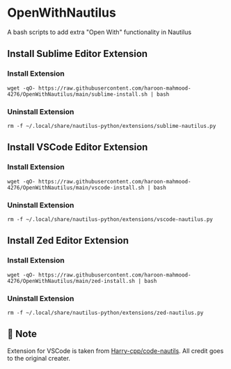 # OpenWithNautilus
A bash scripts to add extra "Open With" functionality in Nautilus

## Install Sublime Editor Extension

### Install Extension

```
wget -qO- https://raw.githubusercontent.com/haroon-mahmood-4276/OpenWithNautilus/main/sublime-install.sh | bash
```

### Uninstall Extension

```
rm -f ~/.local/share/nautilus-python/extensions/sublime-nautilus.py
```

## Install VSCode Editor Extension

### Install Extension

```
wget -qO- https://raw.githubusercontent.com/haroon-mahmood-4276/OpenWithNautilus/main/vscode-install.sh | bash
```

### Uninstall Extension

```
rm -f ~/.local/share/nautilus-python/extensions/vscode-nautilus.py
```

## Install Zed Editor Extension

### Install Extension

```
wget -qO- https://raw.githubusercontent.com/haroon-mahmood-4276/OpenWithNautilus/main/zed-install.sh | bash
```

### Uninstall Extension

```
rm -f ~/.local/share/nautilus-python/extensions/zed-nautilus.py
```

## 🚀 Note

Extension for VSCode is taken from [Harry-cpp/code-nautils](https://github.com/harry-cpp/code-nautilus/). All credit goes to the original creater. 